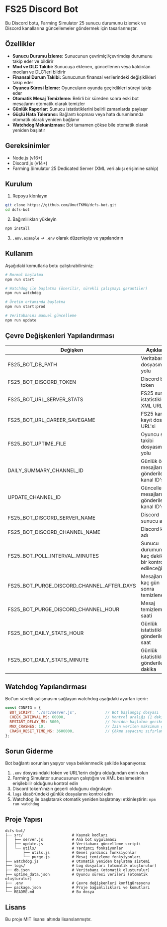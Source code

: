 # FS25 Discord Bot

Bu Discord botu, Farming Simulator 25 sunucu durumunu izlemek ve Discord kanallarına güncellemeler göndermek için tasarlanmıştır.

## Özellikler

- **Sunucu Durumu İzleme:** Sunucunun çevrimiçi/çevrimdışı durumunu takip eder ve bildirir
- **Mod ve DLC Takibi:** Sunucuya eklenen, güncellenen veya kaldırılan modları ve DLC'leri bildirir
- **Finansal Durum Takibi:** Sunucunun finansal verilerindeki değişiklikleri takip eder
- **Oyuncu Süresi İzleme:** Oyuncuların oyunda geçirdikleri süreyi takip eder
- **Otomatik Mesaj Temizleme:** Belirli bir süreden sonra eski bot mesajlarını otomatik olarak temizler
- **Günlük Raporlar:** Sunucu istatistiklerini belirli zamanlarda paylaşır
- **Güçlü Hata Toleransı:** Bağlantı kopması veya hata durumlarında otomatik olarak yeniden bağlanır
- **Watchdog Mekanizması:** Bot tamamen çökse bile otomatik olarak yeniden başlatır

## Gereksinimler

- Node.js (v16+)
- Discord.js (v14+)
- Farming Simulator 25 Dedicated Server (XML veri akışı erişimine sahip)

## Kurulum

1. Repoyu klonlayın
```bash
git clone https://github.com/UmutTKMN/dcfs-bot.git
cd dcfs-bot
```

2. Bağımlılıkları yükleyin
```bash
npm install
```

3. `.env.example` -> `.env` olarak düzenleyip ve yapılandırın

## Kullanım

Aşağıdaki komutlarla botu çalıştırabilirsiniz:

```bash
# Normal başlatma
npm run start

# Watchdog ile başlatma (önerilir, sürekli çalışmayı garantiler)
npm run watchdog

# Üretim ortamında başlatma
npm run start:prod

# Veritabanını manuel güncelleme
npm run update
```

## Çevre Değişkenleri Yapılandırması

| Değişken | Açıklama |
|----------|-----------|
| FS25_BOT_DB_PATH | Veritabanı dosyasının yolu |
| FS25_BOT_DISCORD_TOKEN | Discord bot token |
| FS25_BOT_URL_SERVER_STATS | FS25 sunucu istatistikleri XML URL'si |
| FS25_BOT_URL_CAREER_SAVEGAME | FS25 kariyer kayıt dosyası URL'si |
| FS25_BOT_UPTIME_FILE | Oyuncu süre takibi dosyasının yolu |
| DAILY_SUMMARY_CHANNEL_ID | Günlük özet mesajlarının gönderileceği kanal ID'si |
| UPDATE_CHANNEL_ID | Güncelleme mesajlarının gönderileceği kanal ID'si |
| FS25_BOT_DISCORD_SERVER_NAME | Discord sunucu adı |
| FS25_BOT_DISCORD_CHANNEL_NAME | Discord kanal adı |
| FS25_BOT_POLL_INTERVAL_MINUTES | Sunucu durumunun kaç dakikada bir kontrol edileceği |
| FS25_BOT_PURGE_DISCORD_CHANNEL_AFTER_DAYS | Mesajların kaç gün sonra temizleneceği |
| FS25_BOT_PURGE_DISCORD_CHANNEL_HOUR | Mesaj temizleme saati |
| FS25_BOT_DAILY_STATS_HOUR | Günlük istatistiklerin gönderileceği saat |
| FS25_BOT_DAILY_STATS_MINUTE | Günlük istatistiklerin gönderileceği dakika |

## Watchdog Yapılandırması

Bot'un sürekli çalışmasını sağlayan watchdog aşağıdaki ayarları içerir:

```javascript
const CONFIG = {
  BOT_SCRIPT: './src/server.js',             // Bot başlangıç dosyası
  CHECK_INTERVAL_MS: 60000,                  // Kontrol aralığı (1 dakika)
  RESTART_DELAY_MS: 5000,                    // Yeniden başlatma gecikmesi (5 saniye)
  MAX_CRASHES: 10,                           // İzin verilen maksimum çökme sayısı
  CRASH_RESET_TIME_MS: 3600000,              // Çökme sayacını sıfırlama süresi (1 saat)
};
```

## Sorun Giderme

Bot bağlantı sorunları yaşıyor veya beklenmedik şekilde kapanıyorsa:

1. `.env` dosyasındaki token ve URL'lerin doğru olduğundan emin olun
2. Farming Simulator sunucusunun çalıştığını ve XML beslemesinin erişilebilir olduğunu kontrol edin
3. Discord token'ınızın geçerli olduğunu doğrulayın
4. `logs` klasöründeki günlük dosyalarını kontrol edin
5. Watchdog ile başlatarak otomatik yeniden başlatmayı etkinleştirin: `npm run watchdog`

## Proje Yapısı

```
dcfs-bot/
├── src/                      # Kaynak kodları
│   ├── server.js             # Ana bot uygulaması
│   ├── update.js             # Veritabanı güncelleme scripti
│   └── utils/                # Yardımcı fonksiyonlar
│       ├── utils.js          # Genel yardımcı fonksiyonlar
│       └── purge.js          # Mesaj temizleme fonksiyonları
├── watchdog.js               # Otomatik yeniden başlatma sistemi
├── logs/                     # Log dosyaları (otomatik oluşturulur)
├── db.json                   # Veritabanı (otomatik oluşturulur)
├── uptime_data.json          # Oyuncu süresi verileri (otomatik oluşturulur)
├── .env                      # Çevre değişkenleri konfigürasyonu
├── package.json              # Proje bağımlılıkları ve komutları
└── README.md                 # Bu dosya
```

## Lisans

Bu proje MIT lisansı altında lisanslanmıştır. 